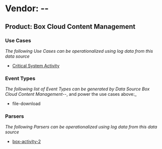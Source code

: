 Vendor: --
==========
Product: Box Cloud Content Management
-------------------------------------

### Use Cases

_The following Use Cases can be operationalized using log data from this data source_

* [Critical System Activity](../UseCases/usecase_critical_system_activity.md)


### Event Types

_The following list of Event Types can be generated by Data Source Box Cloud Content Management_--, and power the use cases above:_

- file-download


### Parsers

_The following Parsers can be operationalized using log data from this data source_

* [box-activity-2](../Parsers/parserContent_box-activity-2.md)

